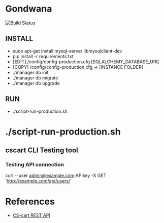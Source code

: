 # Gondwana
[![Build Status](https://www.travis-ci.org/richard-ma/Gondwana.svg?branch=master)](https://www.travis-ci.org/richard-ma/Gondwana)

## INSTALL

* sudo apt-get install mysql-server libmysqlclient-dev
* pip install -r requirements.txt
* [EDIT] /config/config-production.cfg [SQLALCHEMY_DATABASE_URI]
* [COPY] /config/config-production.cfg => [INSTANCE FOLDER]
* ./manager db init
* ./manager db migrate
* ./manager db upgrade

## RUN

* ./script-run-production.sh

# ./script-run-production.sh

## cscart CLI Testing tool

### Testing API connection
curl --user admin@example.com:APIkey -X GET 'http://example.com/api/users/'

# References

* [CS-cart REST API](https://docs.cs-cart.com/latest/developer_guide/api/index.html#)
